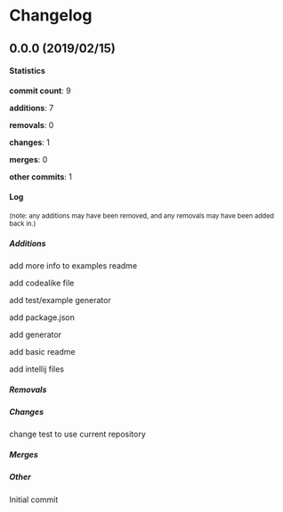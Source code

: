 # Changelog
## 0.0.0 (2019/02/15)
#### Statistics
**commit count**: 9

**additions**: 7

**removals**: 0

**changes**: 1

**merges**: 0

**other commits**: 1

#### Log
<small>(note: any additions may have been removed, and any removals may have been added back in.)</small>
##### Additions
 add more info to examples readme

 add codealike file

 add test/example generator

 add package.json

 add generator

 add basic readme

 add intellij files

##### Removals

##### Changes
 change test to use current repository

##### Merges

##### Other
 Initial commit

